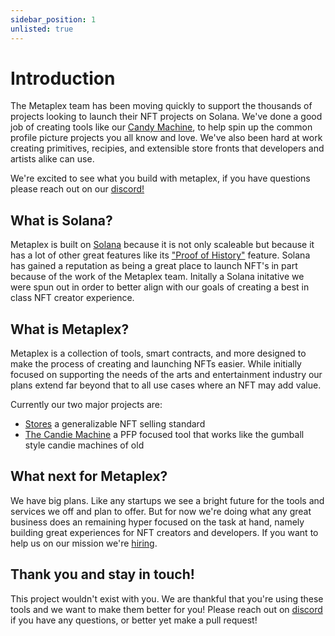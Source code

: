 ```yaml
---
sidebar_position: 1
unlisted: true
---
```


# Introduction
The Metaplex team has been moving quickly to support the thousands of projects looking to launch their NFT projects on Solana. We've done a good job of creating tools like our [Candy Machine](https://metaplex.github.io/docs/docs/create-candy/introduction), to help spin up the common profile picture projects you all know and love. We've also been hard at work creating primitives, recipies, and extensible store fronts that developers and artists alike can use. 

We're excited to see what you build with metaplex, if you have questions please reach out on our [discord!](https://discord.com/invite/metaplex)

## What is Solana?
Metaplex is built on [Solana](https://crypto-wikipedia.com/what-is-solana-sol/) because it is not only scaleable but because it has a lot of other great features like its ["Proof of History"](https://solana.com/news/proof-of-history---a-clock-for-blockchain) feature. Solana has gained a reputation as being a great place to launch NFT's in part because of the work of the Metaplex team. Initally a Solana initative we were spun out in order to better align with our goals of creating a best in class NFT creator experience. 

## What is Metaplex? 
Metaplex is a collection of tools, smart contracts, and more designed to make the process of creating and launching NFTs easier. While initially focused on supporting the needs of the arts and entertainment industry our plans extend far beyond that to all use cases where an NFT may add value. 

Currently our two major projects are:
- [Stores](https://metaplex.github.io/docs/docs/create-store/introduction) a generalizable NFT selling standard
- [The Candie Machine](https://metaplex.github.io/docs/docs/create-candy/introduction) a PFP focused tool that works like the gumball style candie machines of old 

## What next for Metaplex?
We have big plans. Like any startups we see a bright future for the tools and services we off and plan to offer. But for now we're doing what any great business does an remaining hyper focused on the task at hand, namely building great experiences for NFT creators and developers. If you want to help us on our mission we're [hiring](https://apply.workable.com/metaplex-studios/). 

## Thank you and stay in touch!
This project wouldn't exist with you. We are thankful that you're using these tools and we want to make them better for you! Please reach out on [discord](https://discord.com/invite/metaplex) if you have any questions, or better yet make a pull request! 

